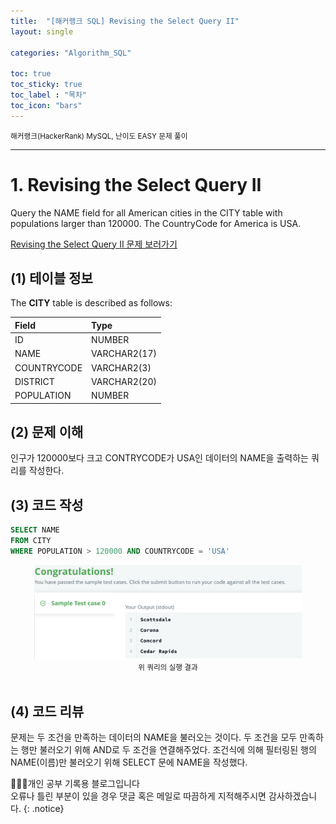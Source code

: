 ```yaml
---
title:  "[해커랭크 SQL] Revising the Select Query II"
layout: single

categories: "Algorithm_SQL"

toc: true
toc_sticky: true
toc_label : "목차"
toc_icon: "bars"
---
```


<small>해커랭크(HackerRank) MySQL, 난이도 EASY 문제 풀이</small>

***

# 1. Revising the Select Query II
Query the NAME field for all American cities in the CITY table with populations larger than 120000. The CountryCode for America is USA.

[Revising the Select Query II 문제 보러가기](https://www.hackerrank.com/challenges/revising-the-select-query-2/problem?isFullScreen=true)

## (1) 테이블 정보
The **CITY** table is described as follows:

|Field|Type|
|:----|:---|
|ID| NUMBER|
|NAME| VARCHAR2(17)|
|COUNTRYCODE| VARCHAR2(3)|
|DISTRICT| VARCHAR2(20)|
|POPULATION |NUMBER|

## (2) 문제 이해
인구가 120000보다 크고 CONTRYCODE가 USA인 데이터의 NAME을 출력하는 쿼리를 작성한다.

## (3) 코드 작성
```sql
SELECT NAME
FROM CITY 
WHERE POPULATION > 120000 AND COUNTRYCODE = 'USA'
```

<div style="text-align : center;">
<img src="/assets/images/sql/hackerrank/hackerrank_mysql_6.png" width="85%">
</div>
<center><small>위 쿼리의 실행 결과</small></center>

<br>

## (4) 코드 리뷰
문제는 두 조건을 만족하는 데이터의 NAME을 불러오는 것이다. 두 조건을 모두 만족하는 행만 불러오기 위해 AND로 두 조건을 연결해주었다. 조건식에 의해 필터링된 행의 NAME(이름)만 불러오기 위해 SELECT 문에 NAME을 작성했다.

👩🏻‍💻개인 공부 기록용 블로그입니다
<br>오류나 틀린 부분이 있을 경우 댓글 혹은 메일로 따끔하게 지적해주시면 감사하겠습니다.
{: .notice}